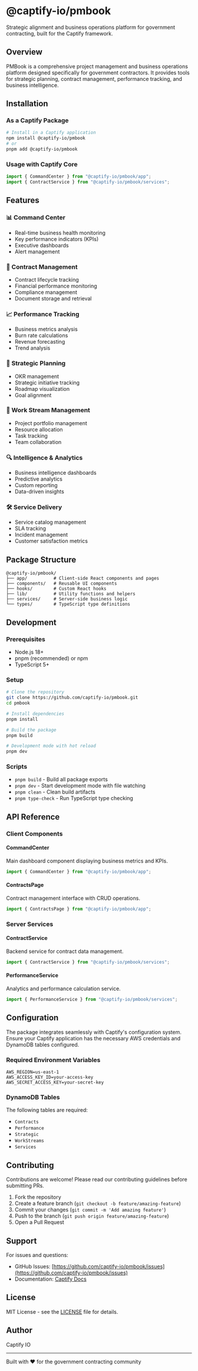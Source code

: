 # @captify-io/pmbook

Strategic alignment and business operations platform for government contracting, built for the Captify framework.

## Overview

PMBook is a comprehensive project management and business operations platform designed specifically for government contractors. It provides tools for strategic planning, contract management, performance tracking, and business intelligence.

## Installation

### As a Captify Package

```bash
# Install in a Captify application
npm install @captify-io/pmbook
# or
pnpm add @captify-io/pmbook
```

### Usage with Captify Core

```javascript
import { CommandCenter } from "@captify-io/pmbook/app";
import { ContractService } from "@captify-io/pmbook/services";
```

## Features

### 📊 Command Center
- Real-time business health monitoring
- Key performance indicators (KPIs)
- Executive dashboards
- Alert management

### 📑 Contract Management
- Contract lifecycle tracking
- Financial performance monitoring
- Compliance management
- Document storage and retrieval

### 📈 Performance Tracking
- Business metrics analysis
- Burn rate calculations
- Revenue forecasting
- Trend analysis

### 🎯 Strategic Planning
- OKR management
- Strategic initiative tracking
- Roadmap visualization
- Goal alignment

### 💼 Work Stream Management
- Project portfolio management
- Resource allocation
- Task tracking
- Team collaboration

### 🔍 Intelligence & Analytics
- Business intelligence dashboards
- Predictive analytics
- Custom reporting
- Data-driven insights

### 🛠️ Service Delivery
- Service catalog management
- SLA tracking
- Incident management
- Customer satisfaction metrics

## Package Structure

```
@captify-io/pmbook/
├── app/          # Client-side React components and pages
├── components/   # Reusable UI components
├── hooks/        # Custom React hooks
├── lib/          # Utility functions and helpers
├── services/     # Server-side business logic
└── types/        # TypeScript type definitions
```

## Development

### Prerequisites

- Node.js 18+ 
- pnpm (recommended) or npm
- TypeScript 5+

### Setup

```bash
# Clone the repository
git clone https://github.com/captify-io/pmbook.git
cd pmbook

# Install dependencies
pnpm install

# Build the package
pnpm build

# Development mode with hot reload
pnpm dev
```

### Scripts

- `pnpm build` - Build all package exports
- `pnpm dev` - Start development mode with file watching
- `pnpm clean` - Clean build artifacts
- `pnpm type-check` - Run TypeScript type checking

## API Reference

### Client Components

#### CommandCenter
Main dashboard component displaying business metrics and KPIs.

```typescript
import { CommandCenter } from "@captify-io/pmbook/app";
```

#### ContractsPage
Contract management interface with CRUD operations.

```typescript
import { ContractsPage } from "@captify-io/pmbook/app";
```

### Server Services

#### ContractService
Backend service for contract data management.

```typescript
import { ContractService } from "@captify-io/pmbook/services";
```

#### PerformanceService
Analytics and performance calculation service.

```typescript
import { PerformanceService } from "@captify-io/pmbook/services";
```

## Configuration

The package integrates seamlessly with Captify's configuration system. Ensure your Captify application has the necessary AWS credentials and DynamoDB tables configured.

### Required Environment Variables

```env
AWS_REGION=us-east-1
AWS_ACCESS_KEY_ID=your-access-key
AWS_SECRET_ACCESS_KEY=your-secret-key
```

### DynamoDB Tables

The following tables are required:
- `Contracts`
- `Performance`
- `Strategic`
- `WorkStreams`
- `Services`

## Contributing

Contributions are welcome! Please read our contributing guidelines before submitting PRs.

1. Fork the repository
2. Create a feature branch (`git checkout -b feature/amazing-feature`)
3. Commit your changes (`git commit -m 'Add amazing feature'`)
4. Push to the branch (`git push origin feature/amazing-feature`)
5. Open a Pull Request

## Support

For issues and questions:
- GitHub Issues: [https://github.com/captify-io/pmbook/issues](https://github.com/captify-io/pmbook/issues)
- Documentation: [Captify Docs](https://docs.captify.io)

## License

MIT License - see the [LICENSE](LICENSE) file for details.

## Author

Captify IO

---

Built with ❤️ for the government contracting community